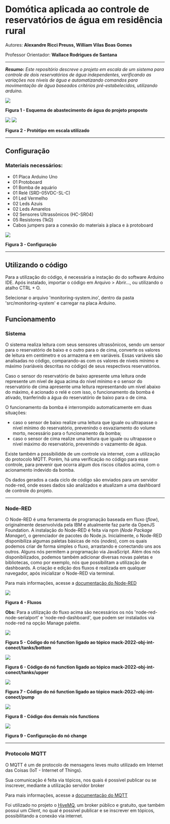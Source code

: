 # Domótica aplicada ao controle de reservatórios de água em residência rural

Autores: **Alexandre Ricci Preuss, William Vilas Boas Gomes**

Professor Orientador: **Wallace Rodrigues de Santana**

---

_**Resumo:** Este repositório descreve o projeto em escala de um sistema para controle de dois reservatórios de água independentes, verificando as variações nos níveis de água e automatizando comandos para movimentação de água baseados critérios pré-estabelecidos, utilizando arduino._

![](src/img/esquema-de-abastecimento.jpg)

**Figura 1 - Esquema de abastecimento de água do projeto proposto**

![](src/img/prototipo.png) ![](src/img/detalhe_sensor1.png)

**Figura 2 - Protótipo em escala utilizado**

---

## Configuração

### Materiais necessários:
- 01 Placa Arduino Uno
- 01 Protoboard
- 01 Bomba de aquário
- 01 Relé (SRD-05VDC-SL-C)
- 01 Led Vermelho
- 02 Leds Azuis
- 02 Leds Amarelos
- 02 Sensores Ultrassônicos (HC-SR04)
- 05 Resistores (1kΩ)
- Cabos jumpers para a conexão do materiais à placa e à protoboard

![](src/img/configuracao.jpg)

**Figura 3 - Configuração**

---

## Utilizando o código

Para a utilização do código, é necessária a instação do do software Arduino IDE. Após instalado, importar o código em Arquivo > Abrir..., ou utilizando o atalho CTRL + O.

Selecionar o arquivo 'monitoring-system.ino', dentro da pasta 'src/monitoring-system' e carregar na placa Arduino.

## Funcionamento
### Sistema

O sistema realiza leitura com seus sensores ultrassônicos, sendo um sensor para o reservatório de baixo e o outro para o de cima, converte os valores de leitura em centímetro e os armazena e em variáveis. Essas variáveis são analisadas no código, comparando-as com os valores de níveis mínimo e máximo (variáveis descritas no código) de seus respectivos reservatórios.

Caso o sensor do reservatório de baixo apresente uma leitura onde represente um nível de água acima do nível mínimo e o sensor do reservatório de cima apresente uma leitura representando um nível abaixo do máximo, é acionado o relé e com isso, o funcionamento da bomba é ativado, tranferindo a água do reservatório de baixo para o de cima.

O funcionamento da bomba é interrompido automaticamente em duas situações:

- caso o sensor de baixo realize uma leitura que iguale ou ultrapasse o nível mínimo do reservatório, prevenindo o esvaziamento do volume morto, necessário para o funcionamento da bomba;
- caso o sensor de cima realize uma leitura que iguale ou ultrapasse o nível máximo do reservatório, prevenindo o vazamento de água.

Existe também a possibilidde de um controle via internet, com a utilização do protocolo MQTT. Porém, há uma verificação no código para esse controle, para prevenir que ocorra algum dos riscos citados acima, com o acionamento indevido da bomba.

Os dados gerados a cada ciclo de código são enviados para um servidor node-red, onde esses dados são analizados e atualizam a uma dashboard de controle do projeto.

---

### Node-RED
O Node-RED é uma ferramenta de programação baseada em fluxo (_flow_), originalmente desenvolvida pela IBM e atualmente faz parte da OpenJS Foundation.
A instalação do Node-RED é feita via npm (_Node Package Manager_), o gerenciador de pacotes do Node.js.
Inicialmente, o Node-RED disponibiliza algumas paletas básicas de nós (_nodes_), com os quais podemos criar de forma simples o fluxo, arrastando e conectando uns aos outros. Alguns nós permitem a programação via JavaScript. Além dos nós disponibilizados, podemos também adicionar diversas novas paletas e bibliotecas, como por exemplo, nós que possibilitam a utilização de dashboards. A criação e edição dos fluxos é realizada em qualquer navegador, após inicializar o Node-RED via terminal.

Para mais informações, acesse a [documentação do Node-RED](https://nodered.org/docs/)

![](src/img/fluxo-node-red.jpg)

**Figura 4 - Fluxos**

**Obs:** Para a utilização do fluxo acima são necessários os nós 'node-red-node-serialport' e 'node-red-dashboard', que podem ser instalados via node-red na opção Manage palette.

![](src/img/no-caixa-baixo.jpg)

**Figura 5 - Código do nó function ligado ao tópico mack-2022-obj-int-conect/tanks/bottom**

![](src/img/no-caixa-cima.jpg)

**Figura 6 - Código do nó function ligado ao tópico mack-2022-obj-int-conect/tanks/upper**

![](src/img/no-bomba.jpg)

**Figura 7 - Código do nó function ligado ao tópico mack-2022-obj-int-conect/pump**

![](src/img/no-functions.jpg)

**Figura 8 - Código dos demais nós functions**

![](src/img/no-change.jpg)

**Figura 9 - Configuração do nó change**

---

### Protocolo MQTT

O MQTT é um de protocolo de mensagens leves muito utilizado em Internet das Coisas (IoT - Internet of Things). 

Sua comunicação é feita via tópicos, nos quais é possível publicar ou se inscrever, mediante a utilização servidor broker

Para mais informações, acesse a [documentação do MQTT](https://mqtt.org/)

Foi utilizado no projeto o [HiveMQ](https://mqtt.org/), um broker público e gratuito, que também possui um _Client_, no qual é possível publicar e se inscrever em tópicos, possibilitando a conexão via internet.
